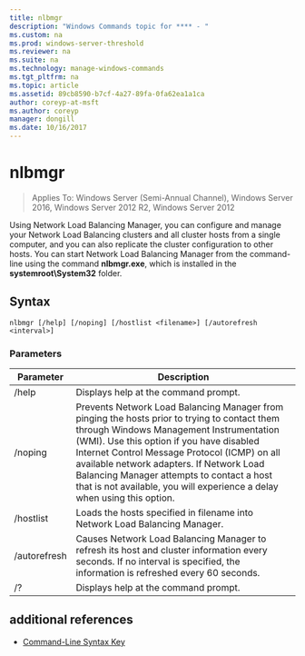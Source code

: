```yaml
---
title: nlbmgr
description: "Windows Commands topic for **** - "
ms.custom: na
ms.prod: windows-server-threshold
ms.reviewer: na
ms.suite: na
ms.technology: manage-windows-commands
ms.tgt_pltfrm: na
ms.topic: article
ms.assetid: 89cb8590-b7cf-4a27-89fa-0fa62ea1a1ca
author: coreyp-at-msft
ms.author: coreyp
manager: dongill
ms.date: 10/16/2017
---
```

# nlbmgr

>Applies To: Windows Server (Semi-Annual Channel), Windows Server 2016, Windows Server 2012 R2, Windows Server 2012

Using Network Load Balancing Manager, you can configure and manage your Network Load Balancing clusters and all cluster hosts from a single computer, and you can also replicate the cluster configuration to other hosts. You can start Network Load Balancing Manager from the command-line using the command **nlbmgr.exe**, which is installed in the **systemroot\System32** folder.
## Syntax
```
nlbmgr [/help] [/noping] [/hostlist <filename>] [/autorefresh <interval>]
```
### Parameters
|Parameter|Description|
|-------|--------|
|/help|Displays help at the command prompt.|
|/noping|Prevents Network Load Balancing Manager from pinging the hosts prior to trying to contact them through Windows Management Instrumentation (WMI). Use this option if you have disabled Internet Control Message Protocol (ICMP) on all available network adapters. If Network Load Balancing Manager attempts to contact a host that is not available, you will experience a delay when using this option.|
|/hostlist <filename>|Loads the hosts specified in filename into Network Load Balancing Manager.|
|/autorefresh <interval>|Causes Network Load Balancing Manager to refresh its host and cluster information every <interval> seconds. If no interval is specified, the information is refreshed every 60 seconds.|
|/?|Displays help at the command prompt.|
## additional references
-   [Command-Line Syntax Key](command-line-syntax-key.md)

